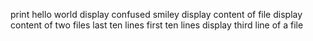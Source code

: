 print hello world
display confused smiley
display content of file
display content of two files
last ten lines
first ten lines
display third line of a file
